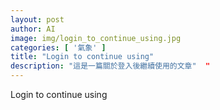 ```yaml
---
layout: post
author: AI
image: img/login_to_continue_using.jpg
categories: [ '氣象' ]
title: "Login to continue using"  
description: "這是一篇關於登入後繼續使用的文章"  "
---
```

Login to continue using